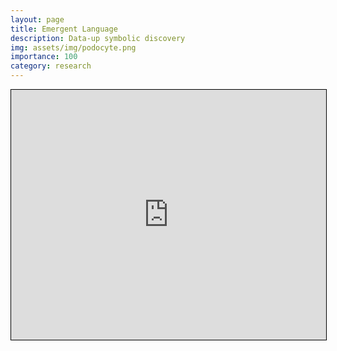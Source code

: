 ```yaml
---
layout: page
title: Emergent Language
description: Data-up symbolic discovery
img: assets/img/podocyte.png
importance: 100
category: research
---
```



<iframe src="https://andre-ye.github.io/assets/pdf/emergent_language.pdf" width="100%" height="400" style="border:1px solid black;"></iframe>